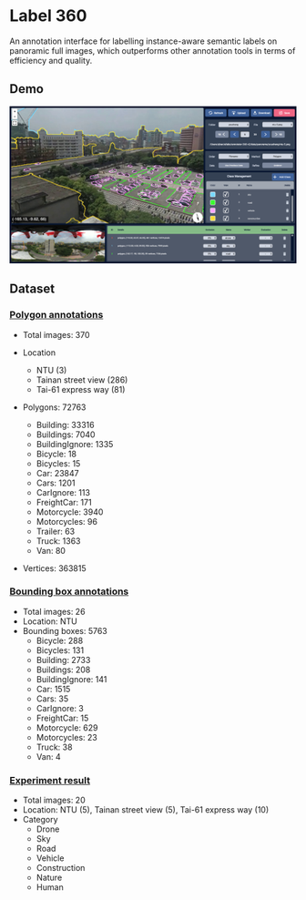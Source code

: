 # Label 360

An annotation interface for labelling instance-aware semantic labels on panoramic full images, which outperforms other annotation tools in terms of efficiency and quality.

## Demo

[![](assets/front-cover.jpg)](https://label-360.droneye.tw)

## Dataset

### [Polygon annotations](https://drive.google.com/file/d/1drnS-r-txi3n1sBJFfDwTpn9_HWfg1Gg)

* Total images: 370
* Location
    * NTU (3)
    * Tainan street view (286)
    * Tai-61 express way (81)

* Polygons: 72763
    * Building: 33316
    * Buildings: 7040
    * BuildingIgnore: 1335
    * Bicycle: 18
    * Bicycles: 15
    * Car: 23847
    * Cars: 1201
    * CarIgnore: 113
    * FreightCar: 171
    * Motorcycle: 3940
    * Motorcycles: 96
    * Trailer: 63
    * Truck: 1363
    * Van: 80

* Vertices: 363815

### [Bounding box annotations](https://drive.google.com/file/d/1RIHenS6PQoUXtshh5iBur0MtpInLHA8u)

* Total images: 26
* Location: NTU
* Bounding boxes: 5763
    * Bicycle: 288
    * Bicycles: 131
    * Building: 2733
    * Buildings: 208
    * BuildingIgnore: 141
    * Car: 1515
    * Cars: 35
    * CarIgnore: 3
    * FreightCar: 15
    * Motorcycle: 629
    * Motorcycles: 23
    * Truck: 38
    * Van: 4

### [Experiment result](https://drive.google.com/file/d/1i8Fqle_D_Q7_UKWQ3dTLDrRS2RgvNGwa)

* Total images: 20
* Location: NTU (5), Tainan street view (5), Tai-61 express way (10)
* Category
    * Drone
    * Sky
    * Road
    * Vehicle
    * Construction
    * Nature
    * Human